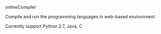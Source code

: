 onlineCompiler 

Compile and run the programming languages in web-based environment.

Currently support Python 2.7, Java, C

